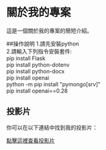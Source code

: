 # 關於我的專案

這是一個關於我的專案的簡短介紹。

##操作說明
1.請先安裝python
<br>
2.請輸入下列指令安裝套件:
<br>
pip install Flask
<br>
pip install python-dotenv
<br>
pip install python-docx
<br>
pip install openai
<br>
python -m pip install "pymongo[srv]"
<br>
pip install openai==0.28

## 投影片

你可以在以下連結中找到我的投影片：

[點擊這裡查看投影片](https://www.canva.com/design/DAF2OCxOEd8/HmjbuNnszxyQj3_11S04nw/edit?utm_content=DAF2OCxOEd8&utm_campaign=designshare&utm_medium=link2&utm_source=sharebutton)

